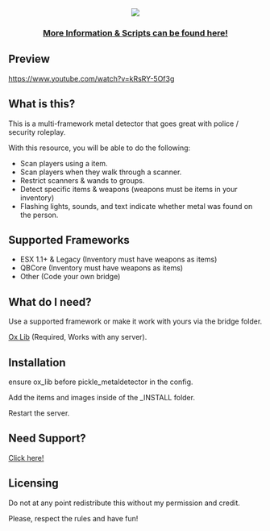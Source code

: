 <div align='center'><img src='https://user-images.githubusercontent.com/111543470/217432795-167be3c9-0694-486f-9af9-4cfe9f1c24e7.png'/></div>
<div align='center'><h3><a href='https://picklemods.com/'>More Information & Scripts can be found here!</a></h3></div>

## Preview

https://www.youtube.com/watch?v=kRsRY-5Of3g

## What is this?
   
<p>This is a multi-framework metal detector that goes great with police / security roleplay.</p>

With this resource, you will be able to do the following:

- Scan players using a item.
- Scan players when they walk through a scanner.
- Restrict scanners & wands to groups.
- Detect specific items & weapons (weapons must be items in your inventory)
- Flashing lights, sounds, and text indicate whether metal was found on the person.

## Supported Frameworks

- ESX 1.1+ & Legacy (Inventory must have weapons as items)
- QBCore (Inventory must have weapons as items)
- Other (Code your own bridge)

## What do I need?

Use a supported framework or make it work with yours via the bridge folder.

<a href='https://github.com/overextended/ox_lib/releases/'>Ox Lib</a> (Required, Works with any server).

## Installation

<p>ensure ox_lib before pickle_metaldetector in the config.</p>
<p>Add the items and images inside of the _INSTALL folder.</p>
<p>Restart the server.</p>

## Need Support?

<a href='https://picklemods.com'>Click here!</a>

## Licensing

<p>Do not at any point redistribute this without my permission and credit.</p>
<p>Please, respect the rules and have fun!</p>
